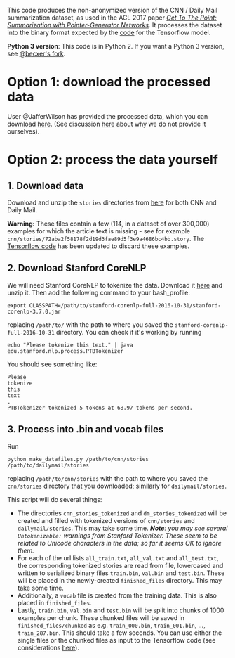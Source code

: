 This code produces the non-anonymized version of the CNN / Daily Mail summarization dataset, as used in the ACL 2017 paper *[Get To The Point: Summarization with Pointer-Generator Networks](https://arxiv.org/pdf/1704.04368.pdf)*. It processes the dataset into the binary format expected by the [code](https://github.com/abisee/pointer-generator) for the Tensorflow model.

**Python 3 version**: This code is in Python 2. If you want a Python 3 version, see [@becxer's fork](https://github.com/becxer/cnn-dailymail/).

# Option 1: download the processed data
User @JafferWilson has provided the processed data, which you can download [here](https://github.com/JafferWilson/Process-Data-of-CNN-DailyMail). (See discussion [here](https://github.com/abisee/cnn-dailymail/issues/9) about why we do not provide it ourselves).

# Option 2: process the data yourself

## 1. Download data
Download and unzip the `stories` directories from [here](http://cs.nyu.edu/~kcho/DMQA/) for both CNN and Daily Mail. 

**Warning:** These files contain a few (114, in a dataset of over 300,000) examples for which the article text is missing - see for example `cnn/stories/72aba2f58178f2d19d3fae89d5f3e9a4686bc4bb.story`. The [Tensorflow code](https://github.com/abisee/pointer-generator) has been updated to discard these examples.

## 2. Download Stanford CoreNLP
We will need Stanford CoreNLP to tokenize the data. Download it [here](https://stanfordnlp.github.io/CoreNLP/) and unzip it. Then add the following command to your bash_profile:
```
export CLASSPATH=/path/to/stanford-corenlp-full-2016-10-31/stanford-corenlp-3.7.0.jar
```
replacing `/path/to/` with the path to where you saved the `stanford-corenlp-full-2016-10-31` directory. You can check if it's working by running
```
echo "Please tokenize this text." | java edu.stanford.nlp.process.PTBTokenizer
```
You should see something like:
```
Please
tokenize
this
text
.
PTBTokenizer tokenized 5 tokens at 68.97 tokens per second.
```
## 3. Process into .bin and vocab files
Run
```
python make_datafiles.py /path/to/cnn/stories /path/to/dailymail/stories
```
replacing `/path/to/cnn/stories` with the path to where you saved the `cnn/stories` directory that you downloaded; similarly for `dailymail/stories`.

This script will do several things:
* The directories `cnn_stories_tokenized` and `dm_stories_tokenized` will be created and filled with tokenized versions of `cnn/stories` and `dailymail/stories`. This may take some time. ***Note**: you may see several `Untokenizable:` warnings from Stanford Tokenizer. These seem to be related to Unicode characters in the data; so far it seems OK to ignore them.*
* For each of the url lists `all_train.txt`, `all_val.txt` and `all_test.txt`, the corresponding tokenized stories are read from file, lowercased and written to serialized binary files `train.bin`, `val.bin` and `test.bin`. These will be placed in the newly-created `finished_files` directory. This may take some time.
* Additionally, a `vocab` file is created from the training data. This is also placed in `finished_files`.
* Lastly, `train.bin`, `val.bin` and `test.bin` will be split into chunks of 1000 examples per chunk. These chunked files will be saved in `finished_files/chunked` as e.g. `train_000.bin`, `train_001.bin`, ..., `train_287.bin`. This should take a few seconds. You can use either the single files or the chunked files as input to the Tensorflow code (see considerations [here](https://github.com/abisee/cnn-dailymail/issues/3)).
